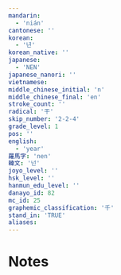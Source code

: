 ```yaml
---
mandarin:
  - 'nián'
cantonese: ''
korean:
  - '년'
korean_native: ''
japanese:
  - 'NEN'
japanese_nanori: ''
vietnamese:
middle_chinese_initial: 'n'
middle_chinese_final: 'en'
stroke_count: ''
radical: '干'
skip_number: '2-2-4'
grade_level: 1
pos: ''
english:
  - 'year'
羅馬字: 'nen'
韓文: '넌'
joyo_level: ''
hsk_level: ''
hanmun_edu_level: ''
danayo_id: 82
mc_id: 25
graphemic_classification: '千'
stand_in: 'TRUE'
aliases:
---
```


# Notes
